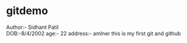# gitdemo
Author:- Sidhant Patil  <br>
DOB:-8/4/2002
age:- 22
address:- amlner
this is my first git and github 